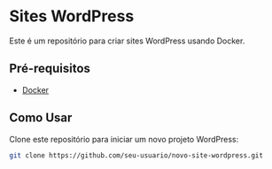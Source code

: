 # Sites WordPress

Este é um repositório para criar sites WordPress usando Docker.

## Pré-requisitos

- [Docker](https://www.docker.com/get-started)

## Como Usar

Clone este repositório para iniciar um novo projeto WordPress:

   ```bash
   git clone https://github.com/seu-usuario/novo-site-wordpress.git